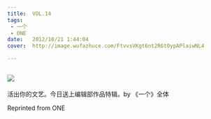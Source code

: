 ```yaml
---
title:	VOL.14
tags:
 - 一个
 - ONE
date:	2012/10/21 1:44:04
cover:	http://image.wufazhuce.com/FtvvsVKgt6nt2R6t0ypAPlaiwNL4

---
```

![](http://image.wufazhuce.com/FtvvsVKgt6nt2R6t0ypAPlaiwNL4)
---

活出你的文艺。今日送上编辑部作品特辑。by 《一个》全体
 
Reprinted from ONE
